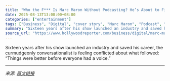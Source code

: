 ```yaml
---
title: "Who the F*** Is Marc Maron Without Podcasting? He’s About to Find Out"
date: 2025-08-13T13:00:00+08:00
categories: ["entertainment"]
tags: ["Business", "Digital", "cover story", "Marc Maron", "Podcast", "Podcast Industry", "Podcast News", "podcasting", "Podcasts", "THR Cover Story"]
summary: "Sixteen years after his show launched an industry and saved his career, the curmudgeonly conversationalist is feeling conflicted about what followed: “Things were better before everyone had a voice.”"
source_url: "https://www.hollywoodreporter.com/business/digital/marc-maron-interview-wtf-podcast-ending-whats-next-1236342269/"
---
```


Sixteen years after his show launched an industry and saved his career, the curmudgeonly conversationalist is feeling conflicted about what followed: “Things were better before everyone had a voice.”

---

*来源: [原文链接](https://www.hollywoodreporter.com/business/digital/marc-maron-interview-wtf-podcast-ending-whats-next-1236342269/)*
